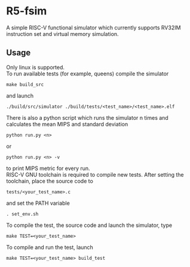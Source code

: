 # R5-fsim
A simple RISC-V functional simulator which currently supports RV32IM instruction set and virtual memory simulation.

## Usage
Only linux is supported.  
To run available tests (for example, queens) compile the simulator
```console
make build_src
```
and launch  
```console
./build/src/simulator ./build/tests/<test_name>/<test_name>.elf
```
There is also a python script which runs the simulator n times and calculates the mean MIPS and standard deviation
```console
python run.py <n>
```
or 
```console
python run.py <n> -v
```
to print MIPS metric for every run.  
RISC-V GNU toolchain is required to compile new tests. After setting the toolchain, place the source code to 
```console
tests/<your_test_name>.c  
```
and set the PATH variable
```console
. set_env.sh
```
To compile the test, the source code and launch the simulator, type
```console
make TEST=<your_test_name> 
```
To compile and run the test, launch
```console
make TEST=<your_test_name> build_test 
```
